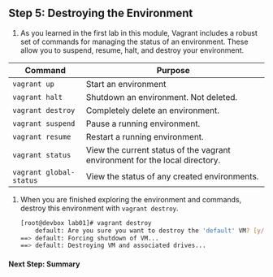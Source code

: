 ## Step 5: Destroying the Environment

1. As you learned in the first lab in this module, Vagrant includes a robust set of commands for managing the status of an environment.  These allow you to suspend, resume, halt, and destroy your environment.  

| Command | Purpose |
| --- | --- |
| `vagrant up` | Start an environment |
| `vagrant halt` | Shutdown an environment.  Not deleted. |
| `vagrant destroy` | Completely delete an environment. |
| `vagrant suspend` | Pause a running environment. |
| `vagrant resume` | Restart a running environment. |
| `vagrant status` | View the current status of the vagrant environment for the local directory. |
| `vagrant global-status` | View the status of any created environments. |

1. When you are finished exploring the environment and commands, destroy this environment with `vagrant destroy`.  

    ```bash
    [root@devbox lab01]# vagrant destroy
        default: Are you sure you want to destroy the 'default' VM? [y/N] y
    ==> default: Forcing shutdown of VM...
    ==> default: Destroying VM and associated drives...
    ```

#### Next Step: Summary
